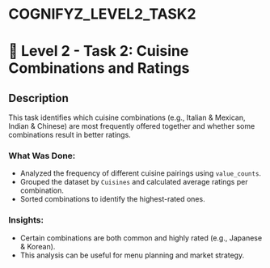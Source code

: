# COGNIFYZ_LEVEL2_TASK2
# 📁 Level 2 - Task 2: Cuisine Combinations and Ratings
## Description
This task identifies which cuisine combinations (e.g., Italian & Mexican, Indian & Chinese) are most frequently offered together and whether some combinations result in better ratings.

### What Was Done:
- Analyzed the frequency of different cuisine pairings using `value_counts`.
- Grouped the dataset by `Cuisines` and calculated average ratings per combination.
- Sorted combinations to identify the highest-rated ones.

### Insights:
- Certain combinations are both common and highly rated (e.g., Japanese & Korean).
- This analysis can be useful for menu planning and market strategy.

